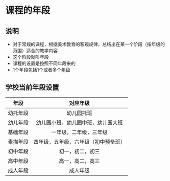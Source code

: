 # 课程的年段

## 说明
* 对于常规的课程，根据美术教育的客观规律，总结出在某一个阶段（按年级的范围）适合的教学内容
* 这个阶段就叫年段
* 课程的设置是按照不同年段来的
* 1个年段包括1个或者多个[年级](nianji.md)

## 学校当前年段设置

| 年段 | 对应年级 |
| :--: | :--: |
| 幼托年段 | 幼儿园托班 |
| 幼儿年段 | 幼儿园小班，幼儿园中班，幼儿园大班 |
| 基础年段 | 一年级，二年级，三年级 |
| 素描年段 | 四年级，五年级，六年级（初中预备班） |
| 初中年段 | 初一，初二，初三 |
| 高中年段 | 高一，高二，高三 |   
| 成人年段 | 成人年级 |
